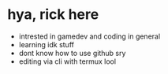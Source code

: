 # hya, rick here
- intrested in gamedev and coding in general
- learning idk stuff
- dont know how to use github sry
- editing via cli with termux lool

<!---
rickyxfc03/rickyxfc03 is a ✨ special ✨ repository because its `README.md` (this file) appears on your GitHub profile.
You can click the Preview link to take a look at your changes.
--->
